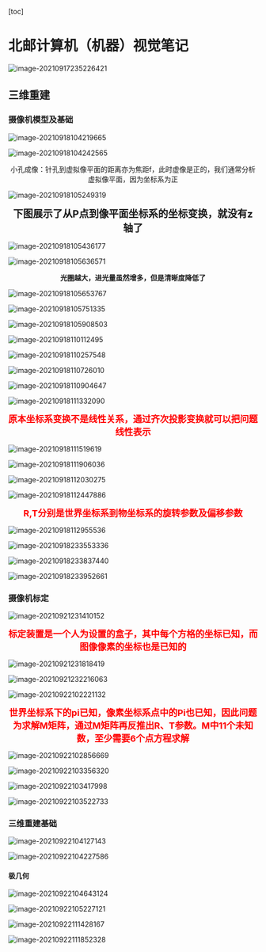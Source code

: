 [toc]

# 北邮计算机（机器）视觉笔记

![image-20210917235226421](https://github.com/Rogerlv51/MY_Study_note/blob/main/images/image-20210917235226421.png)

## 三维重建

### 摄像机模型及基础

![image-20210918104219665](https://github.com/Rogerlv51/MY_Study_note/blob/main/images/image-20210918104219665.png)

![image-20210918104242565](https://github.com/Rogerlv51/MY_Study_note/blob/main/images/image-20210918104242565.png) 

<center>小孔成像：针孔到虚拟像平面的距离亦为焦距f，此时虚像是正的，我们通常分析虚拟像平面，因为坐标系为正</center>

![image-20210918105249319](https://github.com/Rogerlv51/MY_Study_note/blob/main/images/image-20210918105249319.png)

<center><span style="font-weight: bold; font-size: 20px">下图展示了从P点到像平面坐标系的坐标变换，就没有z轴了</span></center>

![image-20210918105436177](https://github.com/Rogerlv51/MY_Study_note/blob/main/images/image-20210918105436177.png)



![image-20210918105636571](https://github.com/Rogerlv51/MY_Study_note/blob/main/images/image-20210918105636571.png)

<center> <span style="font-weight:bold">光圈越大，进光量虽然增多，但是清晰度降低了</span></center>


![image-20210918105653767](https://github.com/Rogerlv51/MY_Study_note/blob/main/images/image-20210918105653767.png)

![image-20210918105751335](https://github.com/Rogerlv51/MY_Study_note/blob/main/images/image-20210918105751335.png)

![image-20210918105908503](https://github.com/Rogerlv51/MY_Study_note/blob/main/images/image-20210918105908503.png)

![image-20210918110112495](https://github.com/Rogerlv51/MY_Study_note/blob/main/images/image-20210918110112495.png)

![image-20210918110257548](https://github.com/Rogerlv51/MY_Study_note/blob/main/images/image-20210918110257548.png)

![image-20210918110726010](https://github.com/Rogerlv51/MY_Study_note/blob/main/images/image-20210918110726010.png)

![image-20210918110904647](https://github.com/Rogerlv51/MY_Study_note/blob/main/images/image-20210918110904647.png)

![image-20210918111332090](https://github.com/Rogerlv51/MY_Study_note/blob/main/images/image-20210918111332090.png)

<center><span style= "font-weight:bold; color:red; font-size:18px">原本坐标系变换不是线性关系，通过齐次投影变换就可以把问题线性表示</span> </center>


![image-20210918111519619](https://github.com/Rogerlv51/MY_Study_note/blob/main/images/image-20210918111519619.png)

![image-20210918111906036](https://github.com/Rogerlv51/MY_Study_note/blob/main/images/image-20210918111906036.png)

![image-20210918112030275](https://github.com/Rogerlv51/MY_Study_note/blob/main/images/image-20210918112030275.png)

![image-20210918112447886](https://github.com/Rogerlv51/MY_Study_note/blob/main/images/image-20210918112447886.png)

<center><span style= "font-weight:bold; color:red; font-size:18px">R,T分别是世界坐标系到物坐标系的旋转参数及偏移参数</span> </center>

![image-20210918112955536](https://github.com/Rogerlv51/MY_Study_note/blob/main/images/image-20210918112955536.png)

![image-20210918233553336](https://github.com/Rogerlv51/MY_Study_note/blob/main/images/image-20210918233553336.png)

![image-20210918233837440](https://github.com/Rogerlv51/MY_Study_note/blob/main/images/image-20210918233837440.png)

![image-20210918233952661](https://github.com/Rogerlv51/MY_Study_note/blob/main/images/image-20210918233952661.png)

### 摄像机标定

![image-20210921231410152](https://github.com/Rogerlv51/MY_Study_note/blob/main/images/image-20210921231410152.png)

<center><span style="font-size:18px; font-weight:bold; color:red">标定装置是一个人为设置的盒子，其中每个方格的坐标已知，而图像像素的坐标也是已知的</span></center>

![image-20210921231818419](https://github.com/Rogerlv51/MY_Study_note/blob/main/images/image-20210921231818419.png)

![image-20210921232216063](https://github.com/Rogerlv51/MY_Study_note/blob/main/images/image-20210921232216063.png)

![image-20210922102221132](https://github.com/Rogerlv51/MY_Study_note/blob/main/images/image-20210922102221132.png)

<center><span style="font-size:18px; font-weight:bold; color:red">世界坐标系下的pi已知，像素坐标系点中的Pi也已知，因此问题为求解M矩阵，通过M矩阵再反推出R、T参数。M中11个未知数，至少需要6个点方程求解</span></center>

![image-20210922102856669](https://github.com/Rogerlv51/MY_Study_note/blob/main/images/image-20210922102856669.png)

![image-20210922103356320](https://github.com/Rogerlv51/MY_Study_note/blob/main/images/image-20210922103356320.png)

![image-20210922103417998](https://github.com/Rogerlv51/MY_Study_note/blob/main/images/image-20210922103417998.png)

![image-20210922103522733](https://github.com/Rogerlv51/MY_Study_note/blob/main/images/image-20210922103522733.png)

### 三维重建基础

![image-20210922104127143](https://github.com/Rogerlv51/MY_Study_note/blob/main/images/image-20210922104127143.png)

![image-20210922104227586](https://github.com/Rogerlv51/MY_Study_note/blob/main/images/image-20210922104227586.png)

#### 极几何

![image-20210922104643124](https://github.com/Rogerlv51/MY_Study_note/blob/main/images/image-20210922104643124.png)

![image-20210922105227121](https://github.com/Rogerlv51/MY_Study_note/blob/main/images/image-20210922105227121.png)

![image-20210922111428167](https://github.com/Rogerlv51/MY_Study_note/blob/main/images/image-20210922111428167.png)

![image-20210922111852328](https://github.com/Rogerlv51/MY_Study_note/blob/main/images/image-20210922111852328.png)

